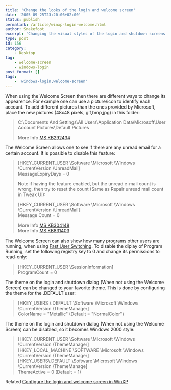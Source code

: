 ```yaml
---
title: 'Change the looks of the login and welcome screen'
date: '2005-09-25T23:20:06+02:00'
status: publish
permalink: /article/winxp-login-welcome.html
author: Snakefoot
excerpt: 'Changing the visual styles of the login and shutdown screens.'
type: post
id: 156
category:
    - Desktop
tag:
    - welcome-screen
    - windows-login
post_format: []
tags:
    - 'windows-login,welcome-screen'
---
```

When using the Welcome Screen then there are different ways to change its appearence. For example one can use a picture/icon to identify each account. To add different pictures than the ones provided by Microsoft, place the new pictures (48x48 pixels, gif,bmp,jpg) in this folder:

> C:\\Documents And Settings\\All Users\\Application Data\\Microsoft\\User Account Pictures\\Default Pictures  
>   
>  More Info [MS KB292434](http://support.microsoft.com/kb/292434 "HOW TO: Add or Change a User's Picture in Windows XP [Q292434]")

 The Welcome Screen allows one to see if there are any unread email for a certain account. It is possible to disable this feature:  
> \[HKEY\_CURRENT\_USER \\Software \\Microsoft \\Windows \\CurrentVersion \\UnreadMail\]  
>  MessageExpiryDays = 0  
>   
>  Note if having the feature enabled, but the unread e-mail count is wrong, then try to reset the count (Same as Repair unread mail count in Tweak UI):  
>   
>  \[HKEY\_CURRENT\_USER \\Software \\Microsoft \\Windows \\CurrentVersion \\UnreadMail\]  
>  Message Count = 0  
>   
>  More Info [MS KB304148](http://support.microsoft.com/kb/304148 "Overview of the Mail Notification Display on the Windows XP Welcome Screen [Q304148]")  
>  More Info [MS KB831403](http://support.microsoft.com/kb/831403 "Description of the Outlook Unread Mail Count functionality in Outlook 2003 [Q831403]")

 The Welcome Screen can also show how many programs other users are running, when using [Fast User Switching](/article/winnt-services-fus.html). To disable the diplay of Program Running, set the following registry key to 0 and change its permissions to read-only:
> \[HKEY\_CURRENT\_USER \\SessionInformation\]  
>  ProgramCount = 0

 The theme on the login and shutdown dialog (When not using the Welcome Screen) can be changed to your favorite theme. This is done by configuring the theme for the .DEFAULT user:
> \[HKEY\_USERS \\.DEFAULT \\Software \\Microsoft \\Windows \\CurrentVersion \\ThemeManager\]  
>  ColorName = "Metallic" (Default = "NormalColor")

 The theme on the login and shutdown dialog (When not using the Welcome Screen) can be disabled, so it becomes Windows 2000 style:
> \[HKEY\_CURRENT\_USER \\Software \\Microsoft \\Windows \\CurrentVersion \\ThemeManager\]  
> \[HKEY\_LOCAL\_MACHINE \\SOFTWARE \\Microsoft \\Windows \\CurrentVersion \\ThemeManager\]  
> \[HKEY\_USERS\\.DEFAULT \\Software \\Microsoft \\Windows \\CurrentVersion \\ThemeManage\]  
> ThemeActive = 0 (Default = 1)

 Related [Configure the login and welcome screen in WinXP](/article/winxp-welcome-screen.html)